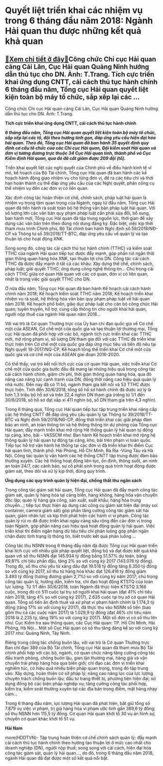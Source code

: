 Quyết liệt triển khai các nhiệm vụ trong 6 tháng đầu năm 2018: Ngành Hải quan thu được những kết quả khả quan
=============================================================================================================

[:gift:Xem chi tiết ở đây:gift:](https://hddtvn.com/quyet-liet-trien-khai-cac-nhiem-vu-trong-6-thang-dau-nam-2018-nganh-hai-quan-thu-duoc-nhung-ket-qua-kha-quan/)Công chức Chi cục Hải quan cảng Cái Lân, Cục Hải quan Quảng Ninh hướng dẫn thủ tục cho DN. Ảnh: T.Trang. Tích cực triển khai ứng dụng CNTT, cải cách thủ tục hành chính 6 tháng đầu năm, Tổng cục Hải quan quyết liệt kiện toàn bộ máy tổ chức, sắp xếp lại các …
-----------------------------------------------------------------------------------------------------------------------------------------------------------------------------------------------------------------------------------------------------------------







 






 Công chức Chi cục Hải quan cảng Cái Lân, Cục Hải quan Quảng Ninh hướng dẫn thủ tục cho DN. Ảnh: T.Trang. 


**Tích cực triển khai ứng dụng CNTT, cải cách thủ tục hành chính** 










***6 tháng đầu năm, Tổng cục Hải quan quyết liệt kiện toàn bộ máy tổ chức, sắp xếp lại các tổ, đội theo hướng tinh gọn, đáp ứng yêu cầu hiện đại hóa hải quan. Theo đó, Tổng cục Hải quan đã ban hành 35 quyết định quy định cơ cấu tổ chức của các Chi cục Hải quan, Đội kiểm soát Hải quan và đơn vị tương đương trực thuộc 34 Cục Hải quan tỉnh, thành phố và Cục Kiểm định Hải quan, qua đó đã cắt giảm được 209 đội (tổ).***









 Triển khai quyết liệt các nghị quyết của Chính phủ về điều hành kinh tế vĩ mô, kế hoạch của Bộ Tài chính, Tổng cục Hải quan đã ban hành các kế hoạch hành động giao nhiệm vụ cho từng đơn vị, đề ra các tiêu chí và thời hạn hoàn thành cụ thể đáp ứng yêu cầu của các Nghị quyết, phân công cụ thể nhiệm vụ đến các đơn vị có liên quan.


Xác định công tác hoàn thiện cơ chế, chính sách, pháp luật hải quan là nhiệm vụ trọng tâm quan trọng của Ngành, ngay từ đầu năm, Tổng cục Hải quan đã tiến hành rà soát toàn bộ hệ thống văn bản pháp luật hải quan. Với số lượng lớn các văn bản quy phạm pháp luật cần phải sửa đổi, bổ sung, ban hành mới, Tổng cục Hải quan đã tập trung nguồn lực, thời gian để xây dựng các văn bản trên theo đúng nội dung đăng ký. Đặc biệt, việc kịp thời tham mưu trình Chính phủ, Bộ Tài chính ban hành Nghị định số 59/2018/NĐ-CP và Thông tư số 39/2018/TT-BTC, đáp ứng yêu cầu về quản lý và tạo thuận lợi cho hoạt động XNK.


Song song đó, công tác cải cách thủ tục hành chính (TTHC) và kiểm soát TTHC của ngành Hải quan tiếp tục được đẩy mạnh, góp phần rút ngắn thời gian thông quan hàng hóa XNK, tạo thuận lợi cho DN. Công tác cải cách TTHC đã được đẩy mạnh ở tất cả các khâu: Xây dựng thể chế, chính sách, pháp luật; giải quyết TTHC; ứng dụng công nghệ thông tin… Chú trọng cải cách TTHC giữa cơ quan Hải quan với các cơ quan, đơn vị có liên quan, nhất là trong việc giải quyết TTHC cho DN.


 Ở nửa đầu năm, Tổng cục Hải quan đã ban hành Kế hoạch cải cách hành chính năm 2018; Kế hoạch kiểm soát TTHC năm 2018; Kế hoạch triển khai nhiệm vụ rà soát, hệ thống hóa văn bản quy phạm pháp luật về hải quan năm 2018; Kế hoạch phổ biến, giáo dục pháp luật cho cán bộ công chức Hải quan; tuyên truyền, hỗ trợ, cung cấp thông tin cho người khai hải quan, người nộp thuế của ngành Hải quan năm 2018…


Với vai trò là Cơ quan Thường trực của Ủy ban chỉ đạo quốc gia về Cơ chế một cửa ASEAN, Cơ chế một cửa quốc gia và tạo thuận lợi thương mại, Tổng cục Hải quan đã phối hợp với các bộ, ngành tích cực triển khai các TTHC mới, mở rộng phạm vi, số lượng DN tham gia đối với các TTHC đã triển khai thực hiện trên Cơ chế một cửa quốc gia đáp ứng mục tiêu và tiến độ nêu tại Nghị quyết 19-2017/NQ-CP, Kế hoạch tổng thể triển khai Cơ chế một cửa quốc gia và cơ chế một cửa ASEAN giai đoạn 2016-2020.


Có thể thấy, vai trò kết nối tích cực của cơ quan Hải quan, việc triển khai Cơ chế một cửa quốc gia bước đầu đã mang lại những hiệu quả trong công tác cải cách hành chính, giảm chi phí, thời gian thông quan hàng hóa, qua đó nâng cao năng lực cạnh tranh của DN, đồng thời nâng cao hiệu quả quản lý nhà nước. Đến nay đã có 11 bộ, ngành tham gia kết nối và 53 TTHC được thực hiện. Tính đến 30/6/2018, tổng số hồ sơ hành chính đã được xử lý là hơn 1,3 triệu bộ hồ sơ và trên 22,4 nghìn DN tham gia (riêng từ 1/1 đến 30/6/2018, số hồ sơ đạt xấp xỉ 411 nghìn bộ, số DN tham gia trên 4,3 nghìn).


Trong 6 tháng qua, Tổng cục Hải quan tiếp tục tập trung triển khai nâng cấp các hệ thống CNTT để đáp ứng yêu cầu quản lý tại Thông tư 39/2018/TT-BTC và Nghị định 59/2018/NĐ-CP, đồng thời triển khai các giải pháp đảm bảo an ninh, an toàn thông tin và hệ thống thông tin dự phòng của Tổng cục Hải quan; đẩy mạnh triển khai mở rộng Hệ thống quản lý hải quan tự động tại cảng, kho, bãi – VASSCM như: Ban hành Kế hoạch triển khai mở rộng hệ thống quản lý hải quan tự động tại cảng, kho, bãi trên phạm vi toàn quốc. Tiếp tục hỗ trợ vận hành hệ thống tại các đơn vị đã triển khai thí điểm Cục hải quan tỉnh, thành phố: Hải Phòng, Hồ Chí Minh, Bà Rịa -Vũng Tàu và Hà Nội. Công tác quản lý vận hành các hệ thống CNTT tập trung được đảm bảo thường xuyên. Các hệ thống hoạt động liên tục, ổn định, thông suốt, an ninh an toàn 24/7, các cảnh báo, sự cố phát sinh trong quá trình hoạt động được giám sát, theo dõi và xử lý kịp thời, đúng quy trình. 


**Ứng dụng các quy trình quản lý hiện đại, chống thất thu ngân sách**


Trong công tác giám sát hải quan, Tổng cục Hải quan đã đẩy mạnh công tác giám sát, quản lý hàng hóa tại cảng biển, hàng không, hàng hóa vận chuyển độc lập; quản lý hàng gia công, sản xuất, xuất khẩu; hàng hóa trung chuyển…; tiếp tục thực hiện áp dụng các công cụ giám sát hiện đại (máy soi container, camera giám sát) góp phần tăng cường công tác giám sát hải quan; giảm nhân lực và kịp thời phát hiện các hành vi vi phạm. Công tác quản lý rủi ro đã được triển khai ngày càng sâu rộng đến các đơn vị trong toàn Ngành, góp phần nâng cao hiệu quả hoạt động quản lý hải quan. Việc triển khai thí điểm ngân hàng dữ liệu tiêu chí phân luồng góp phần ngăn chặn được tình trạng lộ thông tin, biết trước kết quả phân luồng …


Công tác thu NSNN trong 6 tháng đầu năm đã được Tổng cục Hải quan triển khai tích cực với nhiều giải pháp quyết liệt, đồng bộ và đạt được kết quả khả quan với số thu NSNN đạt 145.934 tỷ đồng bằng 51,57% dự toán, bằng 49,81% chỉ tiêu phấn đấu, tăng 2% so với cùng kỳ 2017 (143.076 tỷ đồng). Trong đó, số thu chủ yếu từ xăng dầu đạt 19.518 tỷ đồng tăng 6.350 tỷ đồng so với cùng kỳ 2017, số thu từ hàng hóa khác đạt 126.416 tỷ đồng giảm 3.493 tỷ đồng (tương đương giảm 2,7%) so với cùng kỳ năm 2017; chú trọng công tác quản lý, hướng dẫn, kiểm tra, chỉ đạo hoạt động KTSTQ của toàn lực lượng. Từ 1/1 đến 30/6/2018, toàn Ngành đã thực hiện KTSTQ 3.166 cuộc, trong đó có 511 cuộc tại trụ sở người khai hải quan (đạt 41% chỉ tiêu năm 2018, tăng 4% so với cùng kỳ 2017), 2.635 cuộc tại trụ sở cơ quan Hải quan. Tổng số tiền ấn định thuế và xử phạt vi phạm hành chính là 1.174,3 tỷ đồng (tăng 17% so với cùng kỳ 2017), đã thực thu vào NSNN số tiền (bao gồm thu cả các cuộc năm 2017) là 1.029,9 tỷ đồng (đạt 46% chỉ tiêu năm 2018 là 2.235 tỷ, tăng 19% so với cùng kỳ 2017). Một số đơn vị có số thu lớn như: Cục Kiểm tra sau thông quan, các Cục Hải quan: TP. Hồ Chí Minh, Hải Phòng, Hà Nội… Một số Cục Hải quan có số thu tăng đáng kể so với cùng kỳ 2017 như: Quảng Ninh, Tây Ninh. 


Riêng trong công tác chống buôn lậu, với vai trò là Cơ quan Thường trực Ban chỉ đạo 389 của Bộ Tài chính, Tổng cục Hải quan đã tham mưu Bộ Tài chính phối hợp với các bộ, ngành, cơ quan chức năng tăng cường công tác đấu tranh phòng, chống buôn lậu, gian lận thương mại, hàng giả và vận chuyển trái phép hàng hóa qua biên giới; chỉ đạo các đơn vị triển khai nghiêm túc, có hiệu quả nhiều biện pháp quan trọng, trong đó tập trung vào: Xây dựng, hoàn thiện cơ sở pháp lý; nâng cao năng lực của lực lượng chuyên trách chống buôn lậu; đầu tư trang thiết bị, phương tiện hiện đại; sử dụng đồng bộ các biện pháp nghiệp vụ; tăng cường công tác phối hợp, kiểm tra, kiểm soát thường xuyên tại các địa bàn trọng điểm, mặt hàng nhạy cảm… 


Trong 6 tháng đầu năm, lực lượng Hải quan đã phát hiện, bắt giữ tổng số 7.879 vụ việc vi phạm, trị giá hàng hóa vi phạm ước tính gần 389,6 tỷ đồng; số thu NSNN hơn 115,5 tỷ đồng. Cơ quan Hải quan khởi tố 30 vụ án hình sự, chuyển cơ quan khác khởi tố 51 vụ.








**Hải Nam**



more(HDDTVN)- Tập trung hoàn thiện cơ chế chính sách quản lý; đẩy mạnh cải cách thủ tục hành chính theo hướng tạo thuận lợi ở mức cao nhất cho doanh nghiệp (DN), người nộp thuế; song song với cải cách, hiện đại hóa công tác giám sát, quản lý hải quan…, do đó, trong 6 tháng đầu năm 2018, ngành Hải quan đã đạt được một số kết quả nổi bật.

